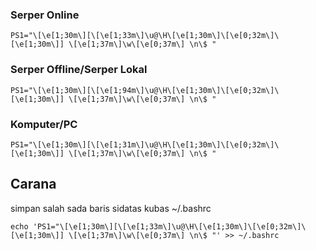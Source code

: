 ### Serper Online 
```
PS1="\[\e[1;30m\][\[\e[1;33m\]\u@\H\[\e[1;30m\]\[\e[0;32m\]\[\e[1;30m\]] \[\e[1;37m\]\w\[\e[0;37m\] \n\$ "
```
### Serper Offline/Serper Lokal
```
PS1="\[\e[1;30m\][\[\e[1;94m\]\u@\H\[\e[1;30m\]\[\e[0;32m\]\[\e[1;30m\]] \[\e[1;37m\]\w\[\e[0;37m\] \n\$ "
```
### Komputer/PC
```
PS1="\[\e[1;30m\][\[\e[1;31m\]\u@\H\[\e[1;30m\]\[\e[0;32m\]\[\e[1;30m\]] \[\e[1;37m\]\w\[\e[0;37m\] \n\$ "
```

## Carana 
simpan salah sada baris sidatas kubas ~/.bashrc
```
echo 'PS1="\[\e[1;30m\][\[\e[1;33m\]\u@\H\[\e[1;30m\]\[\e[0;32m\]\[\e[1;30m\]] \[\e[1;37m\]\w\[\e[0;37m\] \n\$ "' >> ~/.bashrc
```
